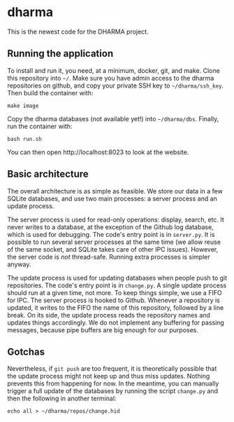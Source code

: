 # dharma

This is the newest code for the DHARMA project.

## Running the application

To install and run it, you need, at a minimum, docker, git, and make. Clone this
repository into `~/`. Make sure you have admin access to the dharma
repositories on github, and copy your private SSH key to `~/dharma/ssh_key`. Then
build the container with:

	make image

Copy the dharma databases (not available yet!) into `~/dharma/dbs`. Finally, run
the container with:

	bash run.sh

You can then open http://localhost:8023 to look at the website.

##  Basic architecture

The overall architecture is as simple as feasible. We store our data in a few
SQLite databases, and use two main processes: a server process and an update
process.

The server process is used for read-only operations: display, search, etc. It
never writes to a database, at the exception of the Github log database, which
is used for debugging. The code's entry point is in `server.py`. It is possible
to run several server processes at the same time (we allow reuse of the same
socket, and SQLite takes care of other IPC issues). However, the server code is
*not* thread-safe. Running extra processes is simpler anyway.

The update process is used for updating databases when people push to git
repositories. The code's entry point is in `change.py`. A single update process
should run at a given time, not more. To keep things simple, we use a FIFO for
IPC. The server process is hooked to Github. Whenever a repository is updated,
it writes to the FIFO the name of this repository, followed by a line break. On
its side, the update process reads the repository names and updates things
accordingly. We do not implement any buffering for passing messages, because
pipe buffers are big enough for our purposes.

## Gotchas

Nevertheless, if `git push` are too frequent, it is theoretically possible that
the update process might not keep up and thus miss updates. Nothing prevents
this from happening for now. In the meantime, you can manually trigger a full
update of the databases by running the script `change.py` and then the
following in another terminal:

	echo all > ~/dharma/repos/change.hid
